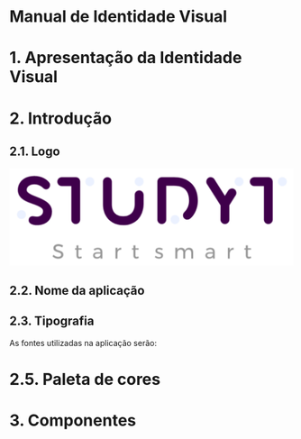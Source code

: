 # Manual de Identidade Visual


# 1. Apresentação da Identidade Visual

# 2. Introdução

## 2.1. Logo

![Logo com Nome](../../assets/img/logoStudyt.png)

## 2.2. Nome da aplicação

## 2.3. Tipografia

As fontes utilizadas na aplicação serão:


# 2.5. Paleta de cores

# 3. Componentes





